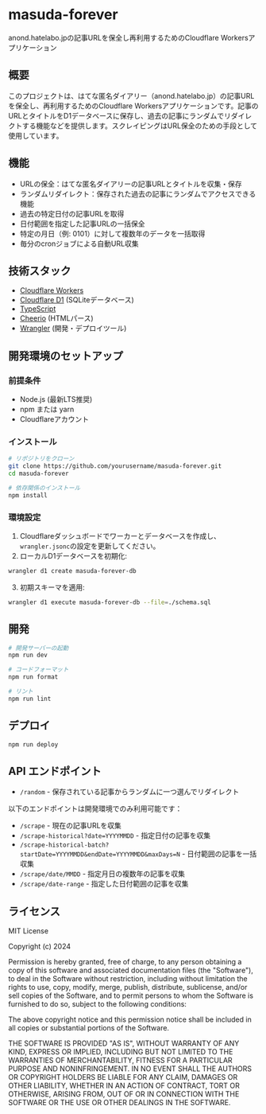 # masuda-forever

anond.hatelabo.jpの記事URLを保全し再利用するためのCloudflare Workersアプリケーション

## 概要

このプロジェクトは、はてな匿名ダイアリー（anond.hatelabo.jp）の記事URLを保全し、再利用するためのCloudflare Workersアプリケーションです。記事のURLとタイトルをD1データベースに保存し、過去の記事にランダムでリダイレクトする機能などを提供します。スクレイピングはURL保全のための手段として使用しています。

## 機能

- URLの保全：はてな匿名ダイアリーの記事URLとタイトルを収集・保存
- ランダムリダイレクト：保存された過去の記事にランダムでアクセスできる機能
- 過去の特定日付の記事URLを取得
- 日付範囲を指定した記事URLの一括保全
- 特定の月日（例: 0101）に対して複数年のデータを一括取得
- 毎分のcronジョブによる自動URL収集

## 技術スタック

- [Cloudflare Workers](https://workers.cloudflare.com/)
- [Cloudflare D1](https://developers.cloudflare.com/d1/) (SQLiteデータベース)
- [TypeScript](https://www.typescriptlang.org/)
- [Cheerio](https://cheerio.js.org/) (HTMLパース)
- [Wrangler](https://developers.cloudflare.com/workers/wrangler/) (開発・デプロイツール)

## 開発環境のセットアップ

### 前提条件

- Node.js (最新LTS推奨)
- npm または yarn
- Cloudflareアカウント

### インストール

```bash
# リポジトリをクローン
git clone https://github.com/yourusername/masuda-forever.git
cd masuda-forever

# 依存関係のインストール
npm install
```

### 環境設定

1. Cloudflareダッシュボードでワーカーとデータベースを作成し、`wrangler.jsonc`の設定を更新してください。
2. ローカルD1データベースを初期化:

```bash
wrangler d1 create masuda-forever-db
```

3. 初期スキーマを適用:

```bash
wrangler d1 execute masuda-forever-db --file=./schema.sql
```

## 開発

```bash
# 開発サーバーの起動
npm run dev

# コードフォーマット
npm run format

# リント
npm run lint
```

## デプロイ

```bash
npm run deploy
```

## API エンドポイント

- `/random` - 保存されている記事からランダムに一つ選んでリダイレクト

以下のエンドポイントは開発環境でのみ利用可能です：

- `/scrape` - 現在の記事URLを収集
- `/scrape-historical?date=YYYYMMDD` - 指定日付の記事を収集
- `/scrape-historical-batch?startDate=YYYYMMDD&endDate=YYYYMMDD&maxDays=N` - 日付範囲の記事を一括収集
- `/scrape/date/MMDD` - 指定月日の複数年の記事を収集
- `/scrape/date-range` - 指定した日付範囲の記事を収集

## ライセンス

MIT License

Copyright (c) 2024

Permission is hereby granted, free of charge, to any person obtaining a copy
of this software and associated documentation files (the "Software"), to deal
in the Software without restriction, including without limitation the rights
to use, copy, modify, merge, publish, distribute, sublicense, and/or sell
copies of the Software, and to permit persons to whom the Software is
furnished to do so, subject to the following conditions:

The above copyright notice and this permission notice shall be included in all
copies or substantial portions of the Software.

THE SOFTWARE IS PROVIDED "AS IS", WITHOUT WARRANTY OF ANY KIND, EXPRESS OR
IMPLIED, INCLUDING BUT NOT LIMITED TO THE WARRANTIES OF MERCHANTABILITY,
FITNESS FOR A PARTICULAR PURPOSE AND NONINFRINGEMENT. IN NO EVENT SHALL THE
AUTHORS OR COPYRIGHT HOLDERS BE LIABLE FOR ANY CLAIM, DAMAGES OR OTHER
LIABILITY, WHETHER IN AN ACTION OF CONTRACT, TORT OR OTHERWISE, ARISING FROM,
OUT OF OR IN CONNECTION WITH THE SOFTWARE OR THE USE OR OTHER DEALINGS IN THE
SOFTWARE.
